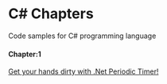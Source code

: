 # C# Chapters
Code samples for C# programming language

#### Chapter:1 
[Get your hands dirty with .Net Periodic Timer! ](https://github.com/adansari/csharp-chapters/tree/main/CSharpChapters/Chapter1_PeriocidTimer)
